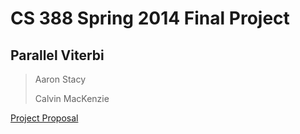 CS 388 Spring 2014 Final Project
===================
## Parallel Viterbi

> Aaron Stacy
> 
> Calvin MacKenzie

[Project Proposal](report/report.pdf)
